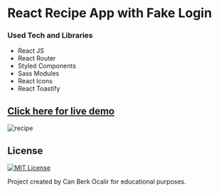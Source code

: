 # React Recipe App with Fake Login

### Used Tech and Libraries
* React JS
* React Router
* Styled Components
* Sass Modules
* React Icons
* React Toastify

## [Click here for live demo](https://prismatic-duckanoo-10bdd4.netlify.app/)

![recipe](https://user-images.githubusercontent.com/11324886/198851171-71801f20-ec83-4a10-8ca7-1dd7737e884c.gif)

## License

[![MIT License](https://img.shields.io/badge/License-MIT-green.svg)](https://choosealicense.com/licenses/mit/)

Project created by Can Berk Ocalir for educational purposes.
